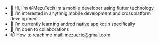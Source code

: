 - 👋 Hi, I’m @MezuTech im a mobile developer using flutter technology
- 👀 I’m interested in anythnig mobile development and crossplatform development
- 🌱 I’m currently learning androd native app kotin specifically
- 💞️ I’m open to collaborations
- 📫 How to reach me 
mail: mezueric@gmail.com



<!---
MezuTech/MezuTech is a ✨ special ✨ repository because its `README.md` (this file) appears on your GitHub profile.
You can click the Preview link to take a look at your changes.
--->
